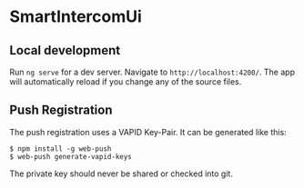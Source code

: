# SmartIntercomUi

## Local development

Run `ng serve` for a dev server. Navigate to `http://localhost:4200/`. The app will automatically reload if you change any of the source files.

## Push Registration

The push registration uses a VAPID Key-Pair. It can be generated like this:

```
$ npm install -g web-push
$ web-push generate-vapid-keys
```

The private key should never be shared or checked into git.
